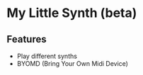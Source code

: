 <h1>My Little Synth (beta)</h1>

## Features

- Play different synths
- BYOMD (Bring Your Own Midi Device)
